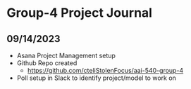 # Group-4 Project Journal

## 09/14/2023
- Asana Project Management setup
- Github Repo created
  - https://github.com/cteliStolenFocus/aai-540-group-4
- Poll setup in Slack to identify project/model to work on
